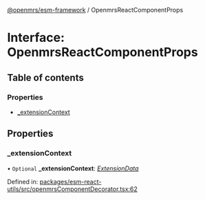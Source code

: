 [@openmrs/esm-framework](../API.md) / OpenmrsReactComponentProps

# Interface: OpenmrsReactComponentProps

## Table of contents

### Properties

- [\_extensionContext](openmrsreactcomponentprops.md#_extensioncontext)

## Properties

### \_extensionContext

• `Optional` **\_extensionContext**: [*ExtensionData*](extensiondata.md)

Defined in: [packages/esm-react-utils/src/openmrsComponentDecorator.tsx:62](https://github.com/openmrs/openmrs-esm-core/blob/master/packages/esm-react-utils/src/openmrsComponentDecorator.tsx#L62)
